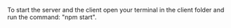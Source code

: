 To start the server and the client open your terminal in the client folder and run the command: "npm start".